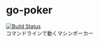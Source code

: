 # go-poker
[![Build Status](https://travis-ci.com/kimuson13/go-poker.svg?branch=main)](https://travis-ci.com/kimuson13/go-poker)  
コマンドラインで動くマシンポーカー
